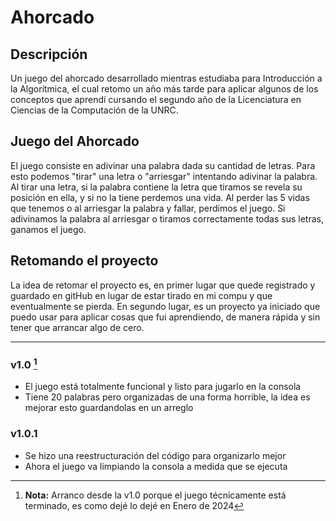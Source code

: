 # Ahorcado
## Descripción
Un juego del ahorcado desarrollado mientras estudiaba para Introducción a la Algorítmica, el cual retomo un año más tarde para aplicar algunos de los conceptos que aprendí cursando el segundo año de la Licenciatura en Ciencias de la Computación de la UNRC.
## Juego del Ahorcado
El juego consiste en adivinar una palabra dada su cantidad de letras. Para esto podemos "tirar" una letra o "arriesgar" intentando adivinar la palabra. Al tirar una letra, si la palabra contiene la letra que tiramos se revela su posición en ella, y si no la tiene perdemos una vida. Al perder las 5 vidas que tenemos o al arriesgar la palabra y fallar, perdimos el juego. Si adivinamos la palabra al arriesgar o tiramos correctamente todas sus letras, ganamos el juego.
## Retomando el proyecto
La idea de retomar el proyecto es, en primer lugar que quede registrado y guardado en gitHub en lugar de estar tirado en mi compu y que eventualmente se pierda. En segundo lugar, es un proyecto ya iniciado que puedo usar para aplicar cosas que fui aprendiendo, de manera rápida y sin tener que arrancar algo de cero. 

---
### v1.0 [^1]
- El juego está totalmente funcional y listo para jugarlo en la consola
- Tiene 20 palabras pero organizadas de una forma horrible, la idea es mejorar esto guardandolas en un arreglo

### v1.0.1
- Se hizo una reestructuración del código para organizarlo mejor
- Ahora el juego va limpiando la consola a medida que se ejecuta

[^1]: **Nota:** Arranco desde la v1.0 porque el juego técnicamente está terminado, es como dejé lo dejé en Enero de 2024
